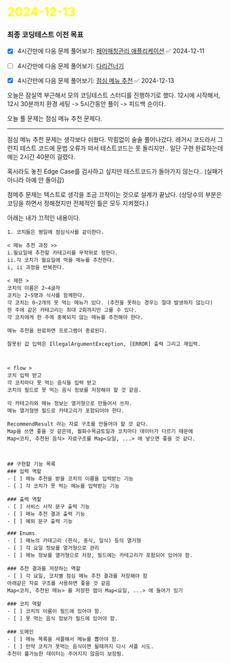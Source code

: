 # <span style="color:yellow">2024-12-13</span>

### 최종 코딩테스트 이전 목표
- [x] 4시간만에 다음 문제 풀어보기: [페어매칭관리 애플리케이션](https://github.com/woowacourse/java-pairmatching-precourse) ✅ 2024-12-11
- [ ] 4시간만에 다음 문제 풀어보기: [다리건너기](https://github.com/bark20/java-bridge)
- [x] 4시간만에 다음 문제 풀어보기: [점심 메뉴 추천](https://github.com/70825/java-menu) ✅ 2024-12-13


오늘은 잠실역 부근해서 모의 코딩테스트 스터디를 진행하기로 했다.
12시에 시작해서,
12시 30분까지 환경 세팅 -> 5시간동안 풀이 -> 피드백 순이다.

오늘 풀 문제는 점심 메뉴 추천 문제다.


- - -

점심 메뉴 추천 문제는 생각보다 쉬웠다. 막힘없이 술술 풀어나갔다.
레거시 코드라서 그런지 테스트 코드에 문법 오류가 떠서 테스트코드는 못 돌리지만..
일단 구현 완료하는데에는 2시간 40분이 걸렸다.

혹시라도 놓친 Edge Case를 검사하고 싶지만 테스트코드가 돌아가지 않는다.. (실패가 아니라 아예 안 돌아감)


점메추 문제는 텍스트로 생각을 조금 끄적이는 것으로 설계가 끝났다. (상당수의 부분은 코딩을 하면서 정해졌지만 전체적인 틀은 모두 지켜졌다.) 

아래는 내가 끄적인 내용이다.

```
1. 코치들은 평일에 점심식사를 같이한다.

< 메뉴 추천 과정 >>
i.월요일에 추천할 카테고리를 무작위로 정한다.
ii.각 코치가 월요일에 먹을 메뉴를 추천한다.
i, ii 과정을 반복한다.

< 제한 >
코치의 이름은 2~4글자
코치는 2~5명과 식사를 함께한다.
각 코치는 0~2개의 못 먹는 메뉴가 있다. (추천을 못하는 경우는 절대 발생하지 않는다)
한 주에 같은 카테고리는 최대 2회까지만 고를 수 있다.
각 코치에게 한 주에 중복되지 않는 메뉴를 추천해야 한다.

메뉴 추천을 완료하면 프로그램이 종료된다.

잘못된 값 입력은 IllegalArgumentException, [ERROR] 출력 그리고 재입력.



< flow >
코치 입력 받고
각 코치마다 못 먹는 음식들 입력 받고
코치의 필드로 못 먹는 음식 정보를 저장해야 할 것 같음.

각 카테고리와 메뉴 정보는 열거형으로 만들어서 쓰자.
메뉴 열거형엔 필드로 카테고리가 포함되어야 한다.

RecommendResult 라는 자료 구조를 만들어야 할 것 같다.
Map을 쓰면 좋을 것 같은데, 월화수목금토일과 코치마다 데이터가 다르기 때문에
Map<코치, 추천된 음식> 자료구조를 Map<요일, ...> 에 넣으면 좋을 것 같다.



## 구현할 기능 목록
### 입력 역할
- [ ] 메뉴 추천을 받을 코치의 이름을 입력받는 기능
- [ ] 각 코치가 못 먹는 메뉴를 입력받는 기능

### 출력 역할
- [ ] 서비스 시작 문구 출력 기능
- [ ] 메뉴 추천 결과 출력 기능
- [ ] 예외 문구 출력 기능

### Enums
- [ ] 메뉴의 카테고리 (한식, 중식, 일식) 등의 열거형
- [ ] 각 요일 정보를 열거형으로 관리
- [ ] 메뉴 정보를 열거형으로 저장, 필드에는 카테고리가 포함되어 있어야 함.

### 추천 결과를 저장하는 역할
- [ ] 각 요일, 코치별 점심 메뉴 추천 결과를 저장해야 함
아래같은 자료 구조를 사용하면 좋을 것 같음  
Map<코치, 추천된 메뉴> 를 저장한 맵이 Map<요일, ...> 에 들어가 있기

### 코치 역할
- [ ] 코치의 이름이 필드에 있어야 함.
- [ ] 못 먹는 음식 정보가 필드에 있어야 함.

### 도메인
- [ ] 메뉴 목록을 셔플해서 메뉴를 뽑아야 함.
- [ ] 만약 코치가 못먹는 음식이면 될때까지 다시 셔플 시도.
추천이 불가능한 데이터는 주어지지 않음이 보장됨.
```